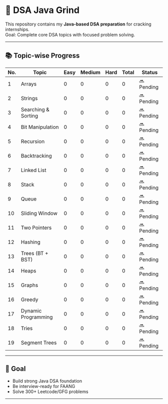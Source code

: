 # 🧠 DSA Java Grind

This repository contains my **Java-based DSA preparation** for cracking internships.  
Goal: Complete core DSA topics with focused problem solving.

---

## 📚 Topic-wise Progress

| No. | Topic               | Easy | Medium | Hard | Total | Status      |
|-----|---------------------|------|--------|------|-------|-------------|
| 1   | Arrays              | 0    | 0      | 0    | 0     | 🔜 Pending  |
| 2   | Strings             | 0    | 0      | 0    | 0     | 🔜 Pending  |
| 3   | Searching & Sorting | 0    | 0      | 0    | 0     | 🔜 Pending  |
| 4   | Bit Manipulation    | 0    | 0      | 0    | 0     | 🔜 Pending  |
| 5   | Recursion           | 0    | 0      | 0    | 0     | 🔜 Pending  |
| 6   | Backtracking        | 0    | 0      | 0    | 0     | 🔜 Pending  |
| 7   | Linked List         | 0    | 0      | 0    | 0     | 🔜 Pending  |
| 8   | Stack               | 0    | 0      | 0    | 0     | 🔜 Pending  |
| 9   | Queue               | 0    | 0      | 0    | 0     | 🔜 Pending  |
| 10  | Sliding Window      | 0    | 0      | 0    | 0     | 🔜 Pending  |
| 11  | Two Pointers        | 0    | 0      | 0    | 0     | 🔜 Pending  |
| 12  | Hashing             | 0    | 0      | 0    | 0     | 🔜 Pending  |
| 13  | Trees (BT + BST)    | 0    | 0      | 0    | 0     | 🔜 Pending  |
| 14  | Heaps               | 0    | 0      | 0    | 0     | 🔜 Pending  |
| 15  | Graphs              | 0    | 0      | 0    | 0     | 🔜 Pending  |
| 16  | Greedy              | 0    | 0      | 0    | 0     | 🔜 Pending  |
| 17  | Dynamic Programming | 0    | 0      | 0    | 0     | 🔜 Pending  |
| 18  | Tries               | 0    | 0      | 0    | 0     | 🔜 Pending  |
| 19  | Segment Trees       | 0    | 0      | 0    | 0     | 🔜 Pending  |

---

## 📌 Goal

- Build strong Java DSA foundation  
- Be interview-ready for FAANG  
- Solve 300+ Leetcode/GFG problems

---
